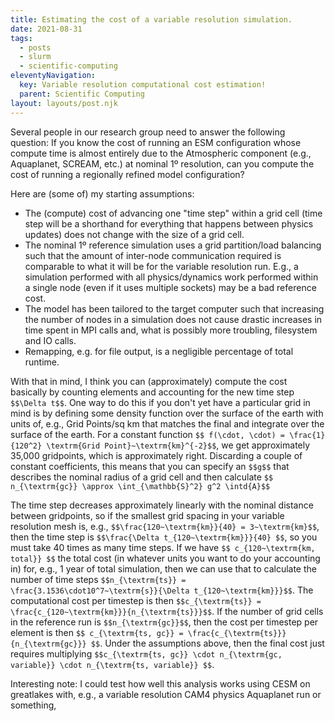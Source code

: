 ```yaml
---
title: Estimating the cost of a variable resolution simulation.
date: 2021-08-31
tags:
  - posts
  - slurm
  - scientific-computing
eleventyNavigation:
  key: Variable resolution computational cost estimation!
  parent: Scientific Computing
layout: layouts/post.njk
---
```


Several people in our research group need to answer the following question:
If you know the cost of running an ESM configuration whose compute time is almost entirely due to the Atmospheric component (e.g., Aquaplanet, SCREAM, etc.)
at nominal 1º resolution, can you compute the cost of running a regionally refined model configuration?

Here are (some of) my starting assumptions:
  * The (compute) cost of advancing one "time step" within a grid cell (time step will be a shorthand for everything that happens between physics updates) does not change with the size of a grid cell.
  * The nominal 1º reference simulation uses a grid partition/load balancing such that the amount of inter-node communication required is comparable to 
  what it will be for the variable resolution run. E.g., a simulation performed with all physics/dynamics work performed within a single node (even if it uses multiple sockets) may be a bad reference cost.
  * The model has been tailored to the target computer such that increasing the number of nodes in a simulation does not cause drastic increases 
  in time spent in MPI calls and, what is possibly more troubling, filesystem and IO calls. 
  * Remapping, e.g. for file output, is a negligible percentage of total runtime.

With that in mind, I think you can (approximately) compute the cost basically by counting elements and accounting for the new time step `$$\Delta t$$`.
One way to do this if you don't yet have a particular grid in mind is by defining some density function over the surface of the earth with units of, e.g., Grid Points/sq km 
that matches the final and integrate over the surface of the earth. For a constant function `$$ f(\cdot, \cdot) = \frac{1}{120^2} \textrm{Grid Point}~\textrm{km}^{-2}$$`,
we get approximately 35,000 gridpoints, which is approximately right. Discarding a couple of constant coefficients, this means that you can specify an `$$g$$` that 
describes the nominal radius of a grid cell and then calculate `$$ n_{\textrm{gc}} \approx \int_{\mathbb{S}^2} g^2 \intd{A}$$`

The time step decreases approximately linearly with the nominal distance between gridpoints, so if the smallest grid spacing in your
variable resolution mesh is, e.g., `$$\frac{120~\textrm{km}}{40} = 3~\textrm{km}$$`, then the time step is `$$\frac{\Delta t_{120~\textrm{km}}}{40} $$`, 
so you must take 40 times as many time steps. If we have `$$ c_{120~\textrm{km, total}} $$` the total cost (in whatever units you want to do your accounting in) for, e.g., 1 year of total simulation,
then we can use that to calculate the number of time steps `$$n_{\textrm{ts}} = \frac{3.1536\cdot10^7~\textrm{s}}{\Delta t_{120~\textrm{km}}}$$`.
The computational cost per timestep is then `$$c_{\textrm{ts}} = \frac{c_{120~\textrm{km}}}{n_{\textrm{ts}}}$$`. 
If the number of grid cells in the reference run is `$$n_{\textrm{gc}}$$`, 
then the cost per timestep per element is then `$$ c_{\textrm{ts, gc}} = \frac{c_{\textrm{ts}}}{n_{\textrm{gc}}} $$`.
Under the assumptions above, then the final cost just requires multiplying `$$c_{\textrm{ts, gc}} \cdot n_{\textrm{gc, variable}} \cdot n_{\textrm{ts, variable}} $$`.

Interesting note: I could test how well this analysis works using CESM on greatlakes with, e.g., a variable resolution CAM4 physics Aquaplanet run or something,









